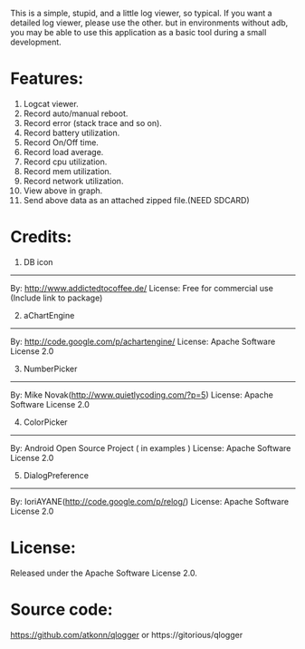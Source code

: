 This is a simple, stupid, and a little log viewer, so typical.
If you want a detailed log viewer, please use the other.
but in environments without adb, you may be able to use this application as a basic tool during a small development.


Features:
==========
1. Logcat viewer.
2. Record auto/manual reboot.
3. Record error (stack trace and so on).
4. Record battery utilization.
5. Record On/Off time.
6. Record load average.
7. Record cpu utilization.
8. Record mem utilization.
9. Record network utilization.
10. View above in graph.
11. Send above data as an attached zipped file.(NEED SDCARD)

     
Credits:
==========
1. DB icon
----------
By: http://www.addictedtocoffee.de/
License: Free for commercial use (Include link to package)
     
2. aChartEngine
----------------
By: http://code.google.com/p/achartengine/
License: Apache Software License 2.0
     
3. NumberPicker
----------------
By: Mike Novak(http://www.quietlycoding.com/?p=5)
License: Apache Software License 2.0
     
4. ColorPicker
--------------
By: Android Open Source Project ( in examples )
License: Apache Software License 2.0
     
5. DialogPreference
--------------------
By: IoriAYANE(http://code.google.com/p/relog/)
License: Apache Software License 2.0
     
License:
=========
Released under the Apache Software License 2.0. 

Source code:
============
https://github.com/atkonn/qlogger
or
https://gitorious/qlogger
